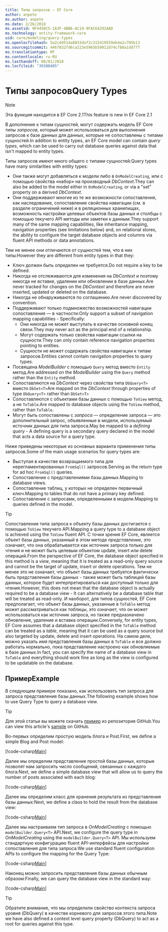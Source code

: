 ```yaml
---
title: Типы запросов — EF Core
author: anpete
ms.author: anpete
ms.date: 2/26/2018
ms.assetid: 9F4450C5-1A3F-4BB6-AC19-9FAC64292AAD
ms.technology: entity-framework-core
uid: core/modeling/query-types
ms.openlocfilehash: 5a2cd451da8833daf2c315419559eb4a2c705b13
ms.sourcegitcommit: 4467032fd6ca223e5965b59912d74cf88a1dd77f
ms.translationtype: MT
ms.contentlocale: ru-RU
ms.lasthandoff: 08/01/2018
ms.locfileid: "39388485"
---
```

# <a name="query-types"></a><span data-ttu-id="99b88-102">Типы запросов</span><span class="sxs-lookup"><span data-stu-id="99b88-102">Query Types</span></span>
> [!NOTE]
> <span data-ttu-id="99b88-103">Эта функция находится в EF Core 2.1</span><span class="sxs-lookup"><span data-stu-id="99b88-103">This feature is new in EF Core 2.1</span></span>

<span data-ttu-id="99b88-104">В дополнение к типам сущностей, могут содержать модель EF Core _типы запросов_, который может использоваться для выполнения запросов к базе данных для данных, которые не сопоставлены с типами сущностей.</span><span class="sxs-lookup"><span data-stu-id="99b88-104">In addition to entity types, an EF Core model can contain _query types_, which can be used to carry out database queries against data that isn't mapped to entity types.</span></span>

<span data-ttu-id="99b88-105">Типы запросов имеют много общего с типами сущностей:</span><span class="sxs-lookup"><span data-stu-id="99b88-105">Query types have many similarities with entity types:</span></span>

- <span data-ttu-id="99b88-106">Они также могут добавляться к модели либо в `OnModelCreating`, или с помощью свойства «набор» на производный _DbContext_.</span><span class="sxs-lookup"><span data-stu-id="99b88-106">They can also be added to the model either in `OnModelCreating`, or via a "set" property on a derived _DbContext_.</span></span>
- <span data-ttu-id="99b88-107">Они поддерживают многие из те же возможности сопоставления, как наследование, сопоставление свойства навигации (см. в разделе ограничений ниже) и в реляционных хранилищах, возможность настройки целевых объектов базы данных и столбцы с помощью текучего API методы или заметки к данным.</span><span class="sxs-lookup"><span data-stu-id="99b88-107">They support many of the same mapping capabilities, like inheritance mapping, navigation properties (see limitations below) and, on relational stores, the ability to configure the target database objects and columns via fluent API methods or data annotations.</span></span>

<span data-ttu-id="99b88-108">Тем не менее они отличаются от сущностей тем, что в них типы:</span><span class="sxs-lookup"><span data-stu-id="99b88-108">However they are different from entity types in that they:</span></span>

- <span data-ttu-id="99b88-109">Ключ должен быть определен не требуется.</span><span class="sxs-lookup"><span data-stu-id="99b88-109">Do not require a key to be defined.</span></span>
- <span data-ttu-id="99b88-110">Никогда не отслеживаются для изменения на _DbContext_ и поэтому никогда не вставке, удалении или обновлении в базе данных.</span><span class="sxs-lookup"><span data-stu-id="99b88-110">Are never tracked for changes on the _DbContext_ and therefore are never inserted, updated or deleted on the database.</span></span>
- <span data-ttu-id="99b88-111">Никогда не обнаруживаются по соглашению.</span><span class="sxs-lookup"><span data-stu-id="99b88-111">Are never discovered by convention.</span></span>
- <span data-ttu-id="99b88-112">Поддерживают только подмножество возможностей навигации сопоставления — в частности:</span><span class="sxs-lookup"><span data-stu-id="99b88-112">Only support a subset of navigation mapping capabilities - Specifically:</span></span>
  - <span data-ttu-id="99b88-113">Они никогда не может выступать в качестве основной конец связи.</span><span class="sxs-lookup"><span data-stu-id="99b88-113">They may never act as the principal end of a relationship.</span></span>
  - <span data-ttu-id="99b88-114">Могут содержать только свойства навигации ссылки на сущности.</span><span class="sxs-lookup"><span data-stu-id="99b88-114">They can only contain reference navigation properties pointing to entities.</span></span>
  - <span data-ttu-id="99b88-115">Сущности не может содержать свойства навигации к типам запросов.</span><span class="sxs-lookup"><span data-stu-id="99b88-115">Entities cannot contain navigation properties to query types.</span></span>
- <span data-ttu-id="99b88-116">Посвящена _ModelBuilder_ с помощью `Query` метод вместо `Entity` метод.</span><span class="sxs-lookup"><span data-stu-id="99b88-116">Are addressed on the _ModelBuilder_ using the `Query` method rather than the `Entity` method.</span></span>
- <span data-ttu-id="99b88-117">Сопоставляются на _DbContext_ через свойства типа `DbQuery<T>` вместо `DbSet<T>`</span><span class="sxs-lookup"><span data-stu-id="99b88-117">Are mapped on the _DbContext_ through properties of type `DbQuery<T>` rather than `DbSet<T>`</span></span>
- <span data-ttu-id="99b88-118">Сопоставляются с объектами базы данных с помощью `ToView` метод, а не `ToTable`.</span><span class="sxs-lookup"><span data-stu-id="99b88-118">Are mapped to database objects using the `ToView` method, rather than `ToTable`.</span></span>
- <span data-ttu-id="99b88-119">Могут быть сопоставлены с _запроса_ — определение запроса — это дополнительный запрос, объявленные в модели, используемый источник данных для типа запроса.</span><span class="sxs-lookup"><span data-stu-id="99b88-119">May be mapped to a _defining query_ - A defining query is a secondary query declared in the model that acts a data source for a query type.</span></span>

<span data-ttu-id="99b88-120">Ниже приведены некоторые из основных варианта применения типы запросов.</span><span class="sxs-lookup"><span data-stu-id="99b88-120">Some of the main usage scenarios for query types are:</span></span>

- <span data-ttu-id="99b88-121">Выступая в качестве возвращаемого типа для нерегламентированных `FromSql()` запросов.</span><span class="sxs-lookup"><span data-stu-id="99b88-121">Serving as the return type for ad hoc `FromSql()` queries.</span></span>
- <span data-ttu-id="99b88-122">Сопоставление с представлениями базы данных.</span><span class="sxs-lookup"><span data-stu-id="99b88-122">Mapping to database views.</span></span>
- <span data-ttu-id="99b88-123">Сопоставление таблиц, у которых не определен первичный ключ.</span><span class="sxs-lookup"><span data-stu-id="99b88-123">Mapping to tables that do not have a primary key defined.</span></span>
- <span data-ttu-id="99b88-124">Сопоставление с запросами, определенными в модели.</span><span class="sxs-lookup"><span data-stu-id="99b88-124">Mapping to queries defined in the model.</span></span>

> [!TIP]
> <span data-ttu-id="99b88-125">Сопоставление типа запроса к объекту базы данных достигается с помощью `ToView` текучего API.</span><span class="sxs-lookup"><span data-stu-id="99b88-125">Mapping a query type to a database object is achieved using the `ToView` fluent API.</span></span> <span data-ttu-id="99b88-126">С точки зрения EF Core, является объект базы данных, указанный в этом методе _представление_, это означает, что она обрабатывается как источник запроса только для чтения и не может быть целевым объектом update, insert или delete операций.</span><span class="sxs-lookup"><span data-stu-id="99b88-126">From the perspective of EF Core, the database object specified in this method is a _view_, meaning that it is treated as a read-only query source and cannot be the target of update, insert or delete operations.</span></span> <span data-ttu-id="99b88-127">Тем не менее это не означает, что объект базы данных требуется фактически быть представления базы данных - также может быть таблицей базы данных, которое будет интерпретироваться как доступный только для чтения.</span><span class="sxs-lookup"><span data-stu-id="99b88-127">However, this does not mean that the database object is actually required to be a database view - It can alternatively be a database table that will be treated as read-only.</span></span> <span data-ttu-id="99b88-128">И наоборот, для типов сущностей, EF Core предполагает, что объект базы данных, указанные в `ToTable` метод может рассматриваться как _таблицы_, это означает, что он может использоваться как источник запроса, но также предназначено обновление, удаление и вставка операции.</span><span class="sxs-lookup"><span data-stu-id="99b88-128">Conversely, for entity types, EF Core assumes that a database object specified in the `ToTable` method can be treated as a _table_, meaning that it can be used as a query source but also targeted by update, delete and insert operations.</span></span> <span data-ttu-id="99b88-129">На самом деле, можно указать имя представления базы данных в `ToTable` и все должно работать нормально, пока представление настроено как обновляемые в базе данных.</span><span class="sxs-lookup"><span data-stu-id="99b88-129">In fact, you can specify the name of a database view in `ToTable` and everything should work fine as long as the view is configured to be updatable on the database.</span></span>

## <a name="example"></a><span data-ttu-id="99b88-130">Пример</span><span class="sxs-lookup"><span data-stu-id="99b88-130">Example</span></span>

<span data-ttu-id="99b88-131">В следующем примере показано, как использовать тип запроса для запроса представления базы данных.</span><span class="sxs-lookup"><span data-stu-id="99b88-131">The following example shows how to use Query Type to query a database view.</span></span>

> [!TIP]
> <span data-ttu-id="99b88-132">Для этой статьи вы можете скачать [пример](https://github.com/aspnet/EntityFrameworkCore/tree/master/samples/QueryTypes) из репозитория GitHub.</span><span class="sxs-lookup"><span data-stu-id="99b88-132">You can view this article's [sample](https://github.com/aspnet/EntityFrameworkCore/tree/master/samples/QueryTypes) on GitHub.</span></span>

<span data-ttu-id="99b88-133">Во-первых определим простую модель блога и Post.</span><span class="sxs-lookup"><span data-stu-id="99b88-133">First, we define a simple Blog and Post model:</span></span>

[!code-csharp[Main](../../../efcore-repo/samples/QueryTypes/Program.cs#Entities)]

<span data-ttu-id="99b88-134">Далее мы определим представление простой базы данных, которые позволят нам запросить число сообщений, связанных с каждого блога:</span><span class="sxs-lookup"><span data-stu-id="99b88-134">Next, we define a simple database view that will allow us to query the number of posts associated with each blog:</span></span>

[!code-csharp[Main](../../../efcore-repo/samples/QueryTypes/Program.cs#View)]

<span data-ttu-id="99b88-135">Далее мы определим класс для хранения результата из представления базы данных:</span><span class="sxs-lookup"><span data-stu-id="99b88-135">Next, we define a class to hold the result from the database view:</span></span>

[!code-csharp[Main](../../../efcore-repo/samples/QueryTypes/Program.cs#QueryType)]

<span data-ttu-id="99b88-136">Далее мы настраиваем тип запроса в _OnModelCreating_ с помощью `modelBuilder.Query<T>` API.</span><span class="sxs-lookup"><span data-stu-id="99b88-136">Next, we configure the query type in _OnModelCreating_ using the `modelBuilder.Query<T>` API.</span></span>
<span data-ttu-id="99b88-137">Мы используем стандартную конфигурацию fluent API-интерфейсы для настройки сопоставления для типа запроса:</span><span class="sxs-lookup"><span data-stu-id="99b88-137">We use standard fluent configuration APIs to configure the mapping for the Query Type:</span></span>

[!code-csharp[Main](../../../efcore-repo/samples/QueryTypes/Program.cs#Configuration)]

<span data-ttu-id="99b88-138">Наконец можно запросить представления базы данных обычным образом:</span><span class="sxs-lookup"><span data-stu-id="99b88-138">Finally, we can query the database view in the standard way:</span></span>

[!code-csharp[Main](../../../efcore-repo/samples/QueryTypes/Program.cs#Query)]

> [!TIP]
> <span data-ttu-id="99b88-139">Обратите внимание, что мы определили свойство контекста запроса уровня (DbQuery) в качестве корневого для запросов этого типа.</span><span class="sxs-lookup"><span data-stu-id="99b88-139">Note we have also defined a context level query property (DbQuery) to act as a root for queries against this type.</span></span>
